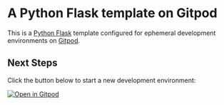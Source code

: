 # A Python Flask template on Gitpod

This is a [Python Flask](https://flask.palletsprojects.com/en/2.0.x) template configured for ephemeral development environments on [Gitpod](https://www.gitpod.io/).

## Next Steps

Click the button below to start a new development environment:

[![Open in Gitpod](https://gitpod.io/button/open-in-gitpod.svg)](https://gitpod.io/#https://github.com/igoandrade/python-flask)
